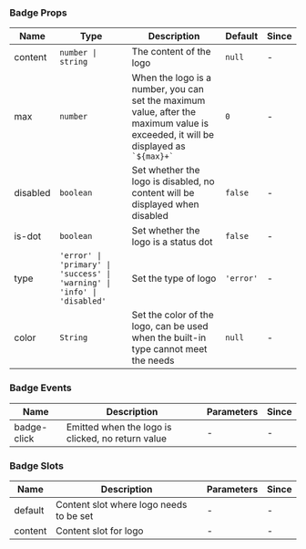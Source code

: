 ### Badge Props

| Name     | Type                                                                     | Description                                                                                                                            | Default   | Since |
| -------- | ------------------------------------------------------------------------ | -------------------------------------------------------------------------------------------------------------------------------------- | --------- | ----- |
| content  | `number \| string`                                                       | The content of the logo                                                                                                                | `null`    | -     |
| max      | `number`                                                                 | When the logo is a number, you can set the maximum value, after the maximum value is exceeded, it will be displayed as `` `${max}+` `` | `0`       | -     |
| disabled | `boolean`                                                                | Set whether the logo is disabled, no content will be displayed when disabled                                                           | `false`   | -     |
| is-dot   | `boolean`                                                                | Set whether the logo is a status dot                                                                                                   | `false`   | -     |
| type     | `'error' \| 'primary' \| 'success' \| 'warning' \| 'info' \| 'disabled'` | Set the type of logo                                                                                                                   | `'error'` | -     |
| color    | `String`                                                                 | Set the color of the logo, can be used when the built-in type cannot meet the needs                                                    | `null`    | -     |

### Badge Events

| Name        | Description                                       | Parameters | Since |
| ----------- | ------------------------------------------------- | ---------- | ----- |
| badge-click | Emitted when the logo is clicked, no return value | -          | -     |

### Badge Slots

| Name    | Description                             | Parameters | Since |
| ------- | --------------------------------------- | ---------- | ----- |
| default | Content slot where logo needs to be set | -          | -     |
| content | Content slot for logo                   | -          | -     |
